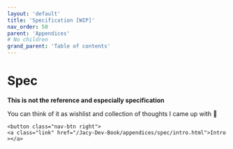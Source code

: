 ```yaml
---
layout: 'default'
title: 'Specification [WIP]'
nav_order: 50
parent: 'Appendices'
# No children
grand_parent: 'Table of contents'
---
```


# Spec

**This is not the reference and especially specification**

You can think of it as wishlist and collection of thoughts I came up with 🙂
<div class="nav-btn-block">
    
    <button class="nav-btn right">
    <a class="link" href="/Jacy-Dev-Book/appendices/spec/intro.html">Intro ></a>
</button>

</div>
